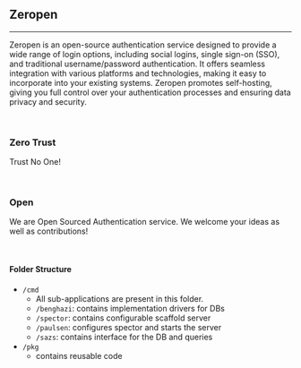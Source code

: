 ## Zeropen
<hr>

Zeropen is an open-source authentication service designed to provide a wide range of login options, including social logins, single sign-on (SSO), and traditional username/password authentication. It offers seamless integration with various platforms and technologies, making it easy to incorporate into your existing systems. Zeropen promotes self-hosting, giving you full control over your authentication processes and ensuring data privacy and security.


<br>

### Zero Trust
Trust No One!

<br>

### Open
We are Open Sourced Authentication service. We welcome your ideas as well as contributions!

<br>

#### Folder Structure
- `/cmd`
  - All sub-applications are present in this folder.
  - `/benghazi`: contains implementation drivers for DBs
  - `/spector`: contains configurable scaffold server
  - `/paulsen`: configures spector and starts the server
  - `/sazs`: contains interface for the DB and queries
- `/pkg`
  - contains reusable code